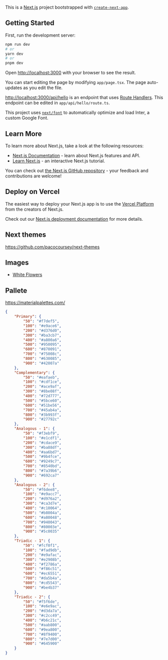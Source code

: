 This is a [Next.js](https://nextjs.org/) project bootstrapped with [`create-next-app`](https://github.com/vercel/next.js/tree/canary/packages/create-next-app).

## Getting Started

First, run the development server:

```bash
npm run dev
# or
yarn dev
# or
pnpm dev
```

Open [http://localhost:3000](http://localhost:3000) with your browser to see the result.

You can start editing the page by modifying `app/page.tsx`. The page auto-updates as you edit the file.

[http://localhost:3000/api/hello](http://localhost:3000/api/hello) is an endpoint that uses [Route Handlers](https://beta.nextjs.org/docs/routing/route-handlers). This endpoint can be edited in `app/api/hello/route.ts`.

This project uses [`next/font`](https://nextjs.org/docs/basic-features/font-optimization) to automatically optimize and load Inter, a custom Google Font.

## Learn More

To learn more about Next.js, take a look at the following resources:

-   [Next.js Documentation](https://nextjs.org/docs) - learn about Next.js features and API.
-   [Learn Next.js](https://nextjs.org/learn) - an interactive Next.js tutorial.

You can check out [the Next.js GitHub repository](https://github.com/vercel/next.js/) - your feedback and contributions are welcome!

## Deploy on Vercel

The easiest way to deploy your Next.js app is to use the [Vercel Platform](https://vercel.com/new?utm_medium=default-template&filter=next.js&utm_source=create-next-app&utm_campaign=create-next-app-readme) from the creators of Next.js.

Check out our [Next.js deployment documentation](https://nextjs.org/docs/deployment) for more details.

## Next themes

https://github.com/pacocoursey/next-themes

## Images

-   [White Flowers](https://www.pexels.com/photo/white-petaled-flowers-943905/)

## Pallete

https://materialpalettes.com/

```json
{
    "Primary": {
        "50": "#f7def5",
        "100": "#e9ace6",
        "200": "#d376d0",
        "300": "#ba3cb7",
        "400": "#a800a6",
        "500": "#950095",
        "600": "#870091",
        "700": "#75008c",
        "800": "#630085",
        "900": "#42007a"
    },
    "Complementary": {
        "50": "#eafaeb",
        "100": "#cdf1ce",
        "200": "#ace9af",
        "300": "#8be08f",
        "400": "#72d777",
        "500": "#5bce60",
        "600": "#51be56",
        "700": "#45ab4a",
        "800": "#3b993f",
        "900": "#27792c"
    },
    "Analogous - 1": {
        "50": "#f3ebf9",
        "100": "#e1cdf1",
        "200": "#cdace9",
        "300": "#ba88df",
        "400": "#aa6bd7",
        "500": "#9b4fce",
        "600": "#9249c7",
        "700": "#8540bd",
        "800": "#7a39b6",
        "900": "#692ca7"
    },
    "Analogous - 2": {
        "50": "#f6dee8",
        "100": "#e9acc7",
        "200": "#d976a2",
        "300": "#ca3d7e",
        "400": "#c10064",
        "500": "#b8004a",
        "600": "#a80048",
        "700": "#940043",
        "800": "#80003e",
        "900": "#5c0035"
    },
    "Triadic - 1": {
        "50": "#fcf0f1",
        "100": "#fad9db",
        "200": "#e9afac",
        "300": "#e2908b",
        "400": "#f2786a",
        "500": "#f86c51",
        "600": "#ec6551",
        "700": "#da5b4a",
        "800": "#cd5543",
        "900": "#be4b37"
    },
    "Triadic - 2": {
        "50": "#f5f6de",
        "100": "#e6e9ac",
        "200": "#d3da7a",
        "300": "#c2cc49",
        "400": "#b6c21c",
        "500": "#aab800",
        "600": "#9ea800",
        "700": "#8f9400",
        "800": "#7e7d00",
        "900": "#645900"
    }
}
```
